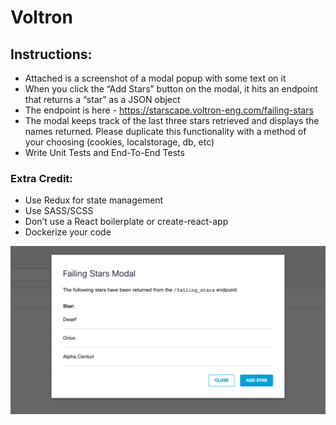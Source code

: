 # Voltron

## Instructions:

- Attached is a screenshot of a modal popup with some text on it
- When you click the “Add Stars” button on the modal, it hits an endpoint that returns a “star” as a JSON object 
- The endpoint is here - https://starscape.voltron-eng.com/failing-stars
- The modal keeps track of the last three stars retrieved and displays the names returned.  Please duplicate this functionality with a method of your choosing (cookies, localstorage, db, etc)
- Write Unit Tests and End-To-End Tests

### Extra Credit:
 - Use Redux for state management
 - Use SASS/SCSS
 - Don’t use a React boilerplate or create-react-app
 - Dockerize your code

![sample](static/FailingStarModal.png) 
